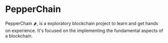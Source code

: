# PepperChain
PepperChain 🌶️, is a exploratory blockchain project to learn and get hands on experience. It's focused on the implementing the fundamental aspects of a blockchain. 
